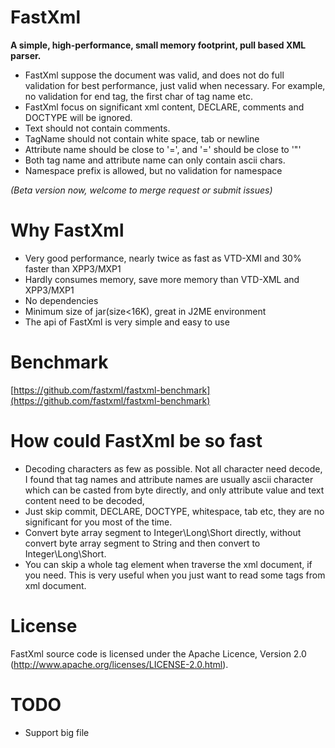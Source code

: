 # FastXml

**A simple, high-performance, small memory footprint, pull based XML parser.**


 * FastXml suppose the document was valid, and does not do full validation for best performance, just valid when necessary. For example, no validation for end tag, the first char of tag name etc.
 * FastXml focus on significant xml content, DECLARE, comments and DOCTYPE will be ignored.
 * Text should not contain comments.
 * TagName should not contain white space, tab or newline
 * Attribute name should be close to '=', and '=' should be close to '\"'
 * Both tag name and attribute name can only contain ascii chars.
 * Namespace prefix is allowed, but no validation for namespace

*(Beta version now, welcome to merge request or submit issues)*

# Why FastXml
 * Very good performance, nearly twice as fast as VTD-XMl and 30% faster than XPP3/MXP1
 * Hardly consumes memory, save more memory than VTD-XML and XPP3/MXP1
 * No dependencies
 * Minimum size of jar(size<16K), great in J2ME environment
 * The api of FastXml is very simple and easy to use

# Benchmark
[https://github.com/fastxml/fastxml-benchmark](https://github.com/fastxml/fastxml-benchmark)

# How could FastXml be so fast
 * Decoding characters as few as possible. Not all character need decode,
   I found that tag names and attribute names are usually ascii character which can be casted from byte directly,
   and only attribute value and text content need to be decoded,
 * Just skip commit, DECLARE, DOCTYPE, whitespace, tab etc,
   they are no significant for you most of the time.
 * Convert byte array segment to Integer\Long\Short directly,
   without convert byte array segment to String and then convert to Integer\Long\Short.
 * You can skip a whole tag element when traverse the xml document, if you need.
   This is very useful when you just want to read some tags from xml document.

# License
FastXml source code is licensed under the Apache Licence, Version 2.0 (http://www.apache.org/licenses/LICENSE-2.0.html).

# TODO
 * Support big file